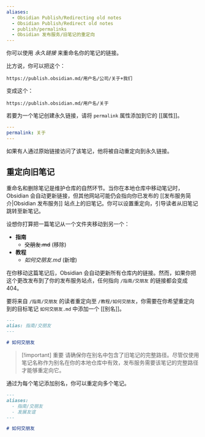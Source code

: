 ```yaml
---
aliases:
  - Obsidian Publish/Redirecting old notes
  - Obsidian Publish/Redirect old notes
  - publish/permalinks
  - Obsidian 发布服务/旧笔记的重定向
---
```

你可以使用 _永久链接_ 来重命名你的笔记的链接。

比方说，你可以把这个：

```
https://publish.obsidian.md/用户名/公司/关于+我们
```

变成这个：

```
https://publish.obsidian.md/用户名/关于
```

若要为一个笔记创建永久链接，请将 `permalink` 属性添加到它的 [[属性]]。

```yaml
---
permalink: 关于
---
```

如果有人通过原始链接访问了该笔记，他将被自动重定向到永久链接。

## 重定向旧笔记

重命名和删除笔记是维护仓库的自然环节。当你在本地仓库中移动笔记时，Obsidian 会自动更新链接，但其他网站可能仍会指向你已发布的 [[发布服务简介|Obsidian 发布服务]] 站点上的旧笔记。你可以设置重定向，引导读者从旧笔记跳转至新笔记。

设想你打算把一篇笔记从一个文件夹移动到另一个：

- **指南**
  - ~~交朋友.md~~ (移除)
- **教程**
  - *如何交朋友.md* (新增)

在你移动这篇笔记后，Obsidian 会自动更新所有仓库内的链接。然而，如果你把这个更改发布到了你的发布服务站点，任何指向 `/指南/交朋友` 的链接都会变成 404。

要将来自 `/指南/交朋友` 的读者重定向至 `/教程/如何交朋友`，你需要在你希望重定向到的目标笔记 `如何交朋友.md` 中添加一个 [[别名]]。

```md
---
alias: 指南/交朋友
---

# 如何交朋友
```

> [!important] 重要
> 请确保你在别名中包含了旧笔记的完整路径。尽管仅使用笔记名称作为别名在你的本地仓库中有效，发布服务需要该笔记的完整路径才能够重定向它。

通过为每个笔记添加别名，你可以重定向多个笔记。

```md
---
aliases: 
  - 指南/交朋友
  - 发展友谊
---

# 如何交朋友
```